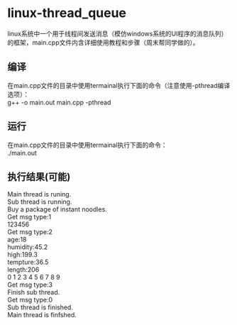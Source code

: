 # linux-thread_queue
linux系统中一个用于线程间发送消息（模仿windows系统的UI程序的消息队列）的框架，main.cpp文件内含详细使用教程和步骤（周末帮同学做的）。</br>
## 编译
在main.cpp文件的目录中使用termainal执行下面的命令（注意使用-pthread编译选项）：</br>
g++ -o main.out main.cpp -pthread
## 运行
在main.cpp文件的目录中使用termainal执行下面的命令：</br>
./main.out
## 执行结果(可能)
Main thread is runing.</br>
Sub thread is running.</br>
Buy a package of instant noodles.</br>
Get msg type:1</br>
123456</br>
Get msg type:2</br>
age:18</br>
humidity:45.2</br>
high:199.3</br>
tempture:36.5</br>
length:206</br>
0 1 2 3 4 5 6 7 8 9 </br>
Get msg type:3</br>
Finish sub thread.</br>
Get msg type:0</br>
Sub thread is finished.</br>
Main thread is finfshed.</br>

